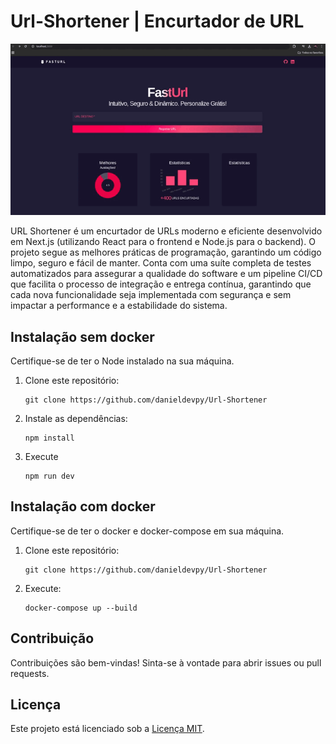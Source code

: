 # Url-Shortener | Encurtador de URL

![Descrição do GIF](./public/shorneter.gif)

URL Shortener é um encurtador de URLs moderno e eficiente desenvolvido em Next.js (utilizando React para o frontend e Node.js para o backend). O projeto segue as melhores práticas de programação, garantindo um código limpo, seguro e fácil de manter. Conta com uma suíte completa de testes automatizados para assegurar a qualidade do software e um pipeline CI/CD que facilita o processo de integração e entrega contínua, garantindo que cada nova funcionalidade seja implementada com segurança e sem impactar a performance e a estabilidade do sistema.

## Instalação sem docker

Certifique-se de ter o Node instalado na sua máquina.

1. Clone este repositório:

    ```
    git clone https://github.com/danieldevpy/Url-Shortener
    ```

2. Instale as dependências:

    ```
    npm install
    ```

3. Execute 
    ```
    npm run dev
    ```

## Instalação com docker

Certifique-se de ter o docker e docker-compose em sua máquina.

1. Clone este repositório:

    ```
    git clone https://github.com/danieldevpy/Url-Shortener
    ```

2. Execute:

    ```
    docker-compose up --build
    ```

## Contribuição

Contribuições são bem-vindas! Sinta-se à vontade para abrir issues ou pull requests.

## Licença

Este projeto está licenciado sob a [Licença MIT](LICENSE).
